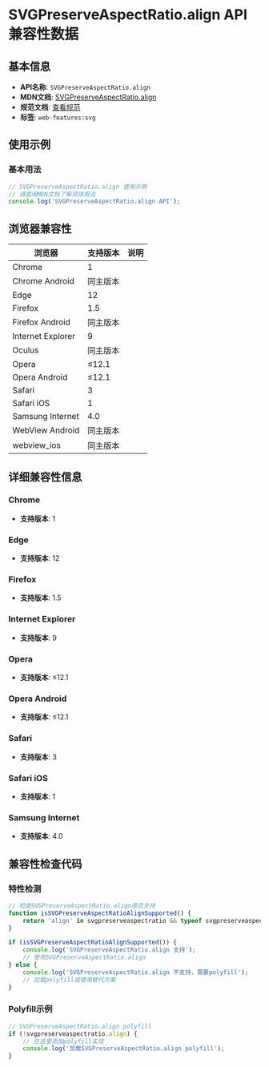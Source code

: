 # SVGPreserveAspectRatio.align API 兼容性数据

## 基本信息

- **API名称**: `SVGPreserveAspectRatio.align`
- **MDN文档**: [SVGPreserveAspectRatio.align](https://developer.mozilla.org/docs/Web/API/SVGPreserveAspectRatio/align)
- **规范文档**: [查看规范](https://svgwg.org/svg2-draft/coords.html#__svg__SVGPreserveAspectRatio__align)
- **标签**: `web-features:svg`

## 使用示例

### 基本用法

```javascript
// SVGPreserveAspectRatio.align 使用示例
// 请查阅MDN文档了解具体用法
console.log('SVGPreserveAspectRatio.align API');
```

## 浏览器兼容性

| 浏览器 | 支持版本 | 说明 |
|--------|----------|------|
| Chrome | 1 |  |
| Chrome Android | 同主版本 |  |
| Edge | 12 |  |
| Firefox | 1.5 |  |
| Firefox Android | 同主版本 |  |
| Internet Explorer | 9 |  |
| Oculus | 同主版本 |  |
| Opera | ≤12.1 |  |
| Opera Android | ≤12.1 |  |
| Safari | 3 |  |
| Safari iOS | 1 |  |
| Samsung Internet | 4.0 |  |
| WebView Android | 同主版本 |  |
| webview_ios | 同主版本 |  |

## 详细兼容性信息

### Chrome

- **支持版本**: 1

### Edge

- **支持版本**: 12

### Firefox

- **支持版本**: 1.5

### Internet Explorer

- **支持版本**: 9

### Opera

- **支持版本**: ≤12.1

### Opera Android

- **支持版本**: ≤12.1

### Safari

- **支持版本**: 3

### Safari iOS

- **支持版本**: 1

### Samsung Internet

- **支持版本**: 4.0

## 兼容性检查代码

### 特性检测

```javascript
// 检查SVGPreserveAspectRatio.align是否支持
function isSVGPreserveAspectRatioAlignSupported() {
    return 'align' in svgpreserveaspectratio && typeof svgpreserveaspectratio.align === 'function';
}

if (isSVGPreserveAspectRatioAlignSupported()) {
    console.log('SVGPreserveAspectRatio.align 支持');
    // 使用SVGPreserveAspectRatio.align
} else {
    console.log('SVGPreserveAspectRatio.align 不支持，需要polyfill');
    // 加载polyfill或使用替代方案
}
```

### Polyfill示例

```javascript
// SVGPreserveAspectRatio.align polyfill
if (!svgpreserveaspectratio.align) {
    // 在这里添加polyfill实现
    console.log('加载SVGPreserveAspectRatio.align polyfill');
}
```

